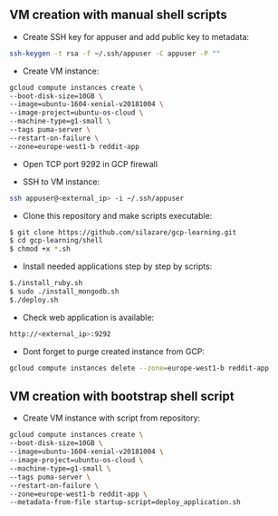 ## VM creation with manual shell scripts

- Create SSH key for appuser and add public key to metadata:
```sh
ssh-keygen -t rsa -f ~/.ssh/appuser -C appuser -P ""
```

- Create VM instance:
```sh
gcloud compute instances create \
--boot-disk-size=10GB \
--image=ubuntu-1604-xenial-v20181004 \
--image-project=ubuntu-os-cloud \
--machine-type=g1-small \
--tags puma-server \
--restart-on-failure \
--zone=europe-west1-b reddit-app
```

- Open TCP port 9292 in GCP firewall

- SSH to VM instance:
```sh
ssh appuser@<external_ip> -i ~/.ssh/appuser
```

- Clone this repository and make scripts executable:
```sh
$ git clone https://github.com/silazare/gcp-learning.git
$ cd gcp-learning/shell
$ chmod +x *.sh
```

- Install needed applications step by step by scripts:
```sh
$./install_ruby.sh
$ sudo ./install_mongodb.sh
$./deploy.sh
```

- Check web application is available:
```sh
http://<external_ip>:9292
```

- Dont forget to purge created instance from GCP:
```sh
gcloud compute instances delete --zone=europe-west1-b reddit-app
```

## VM creation with bootstrap shell script

- Create VM instance with script from repository:
```sh
gcloud compute instances create \
--boot-disk-size=10GB \
--image=ubuntu-1604-xenial-v20181004 \
--image-project=ubuntu-os-cloud \
--machine-type=g1-small \
--tags puma-server \
--restart-on-failure \
--zone=europe-west1-b reddit-app \
--metadata-from-file startup-script=deploy_application.sh
```

